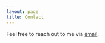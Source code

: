 ```yaml
---
layout: page
title: Contact
---
```


Feel free to reach out to me via [email](mailto:yuanbo.chen97@gmail.com).
